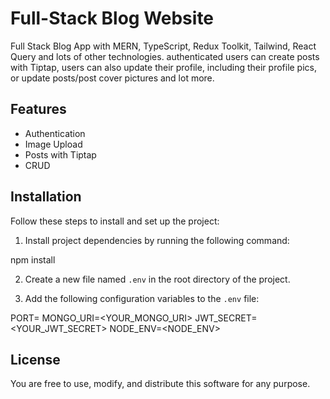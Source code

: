 # Full-Stack Blog Website

Full Stack Blog App with MERN, TypeScript, Redux Toolkit, Tailwind, React Query and lots of other technologies. authenticated users can create posts with Tiptap, users can also update their profile, including their profile pics, or update posts/post cover pictures and lot more.

## Features

- Authentication
- Image Upload
- Posts with Tiptap
- CRUD

## Installation

Follow these steps to install and set up the project:

1. Install project dependencies by running the following command:

npm install 

2. Create a new file named `.env` in the root directory of the project.

3. Add the following configuration variables to the `.env` file:

PORT=<PORT>
MONGO_URI=<YOUR_MONGO_URI>
JWT_SECRET=<YOUR_JWT_SECRET>
NODE_ENV=<NODE_ENV>


## License

You are free to use, modify, and distribute this software for any purpose.